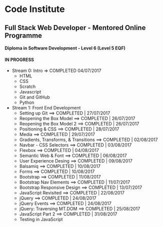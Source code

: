 # Code Institute

## Full Stack Web Developer - Mentored Online Programme
#### Diploma in Software Development - Level 6 (Level 5 EQF)
#### IN PROGRESS
* Stream 0: Intro => COMPLETED 04/07/2017
  * HTML
  * CSS
  * Scratch
  * Javascript
  * Git and GitHub
  * Python
* Stream 1: Front End Development
  * Setting up Git ==> COMPLETED | 27/07/2017
  * Reopening the Box Model ==> COMPLETED | 26/07/2017
  * Reopening the Box Model 2 ==> COMPLETED | 26/07/2017
  * Positioning & CSS ==> COMPLETED | 28/07/2017
  * Media ==> COMPLETED | 29/07/2017
  * Gradients, Transforms, & Transitions ==> COMPLETED | 02/08/2017
  * Navbar - CSS Selectors ==> COMPLETED | 03/08/2017
  * Flexbox ==> COMPLETED | 04/08/2017
  * Semantic Web & Font ==> COMPLETED | 06/08/2017
  * User Experience Desing ==> COMPLETED | 09/08/2017
  * Balsamiq ==> COMPLETED | 10/08/2017
  * Forms ==> COMPLETED | 10/08/2017
  * Bootstrap ==> COMPLETED | 11/08/2017
  * Bootstrap Nav Elements ==> COMPLETED | 11/07/2017
  * Bootstrap Responsive Design ==> COMPLETED | 13/07/2017
  * JavaScript Revisited ==> COMPLETED | 22/08/2017
  * jQuery ==> COMPLETED | 24/08/2017
  * jQuery Events ==> COMPLETED | 24/08/2017
  * jQuery: Traversing MT.DOM ==> COMPLETED | 25/08/2017
  * JavaScript Part 2 ==> COMPLETED | 31/08/2017
  * Testing in JavaScript
  